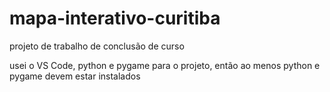 # mapa-interativo-curitiba
projeto de trabalho de conclusão de curso

usei o VS Code, python e pygame para o projeto, então ao menos python e pygame devem estar instalados
